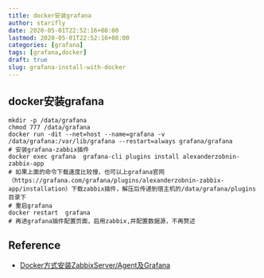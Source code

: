 ```yaml
---
title: docker安装grafana
author: starifly
date: 2020-05-01T22:52:16+08:00
lastmod: 2020-05-01T22:52:16+08:00
categories: [grafana]
tags: [grafana,docker]
draft: true
slug: grafana-install-with-docker
---
```


## docker安装grafana

```
mkdir -p /data/grafana
chmod 777 /data/grafana
docker run -dit --net=host --name=grafana -v /data/grafana:/var/lib/grafana --restart=always grafana/grafana
# 安装grafana-zabbix插件
docker exec grafana  grafana-cli plugins install alexanderzobnin-zabbix-app
# 如果上面的命令下载速度比较慢，也可以上grafana官网（https://grafana.com/grafana/plugins/alexanderzobnin-zabbix-app/installation）下载zabbix插件，解压后传递到宿主机的/data/grafana/plugins目录下
# 重启grafana
docker restart  grafana
# 再进grafana插件配置页面，启用zabbix,并配置数据源，不再赘述
```

## Reference

- [Docker方式安装ZabbixServer/Agent及Grafana](https://www.jianshu.com/p/055a3cf63233)
